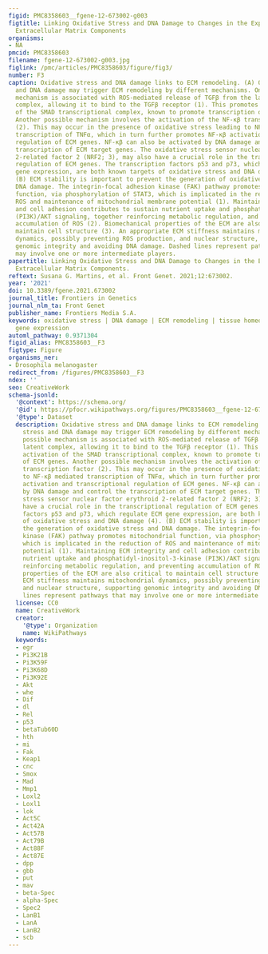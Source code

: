```yaml
---
figid: PMC8358603__fgene-12-673002-g003
figtitle: Linking Oxidative Stress and DNA Damage to Changes in the Expression of
  Extracellular Matrix Components
organisms:
- NA
pmcid: PMC8358603
filename: fgene-12-673002-g003.jpg
figlink: /pmc/articles/PMC8358603/figure/fig3/
number: F3
caption: Oxidative stress and DNA damage links to ECM remodeling. (A) Oxidative stress
  and DNA damage may trigger ECM remodeling by different mechanisms. One possible
  mechanism is associated with ROS-mediated release of TGFβ from the large latent
  complex, allowing it to bind to the TGFβ receptor (1). This promotes the activation
  of the SMAD transcriptional complex, known to promote transcription of ECM genes.
  Another possible mechanism involves the activation of the NF-κβ transcription factor
  (2). This may occur in the presence of oxidative stress leading to NF-κβ mediated
  transcription of TNFα, which in turn further promotes NF-κβ activation and transcriptional
  regulation of ECM genes. NF-κβ can also be activated by DNA damage and control the
  transcription of ECM target genes. The oxidative stress sensor nuclear factor erythroid
  2-related factor 2 (NRF2; 3), may also have a crucial role in the transcriptional
  regulation of ECM genes. The transcription factors p53 and p73, which regulate ECM
  gene expression, are both known targets of oxidative stress and DNA damage (4).
  (B) ECM stability is important to prevent the generation of oxidative stress and
  DNA damage. The integrin-focal adhesion kinase (FAK) pathway promotes mitochondrial
  function, via phosphorylation of STAT3, which is implicated in the reduction of
  ROS and maintenance of mitochondrial membrane potential (1). Maintaining ECM integrity
  and cell adhesion contributes to sustain nutrient uptake and phosphatidyl-inositol-3-kinase
  (PI3K)/AKT signaling, together reinforcing metabolic regulation, and preventing
  accumulation of ROS (2). Biomechanical properties of the ECM are also critical to
  maintain cell structure (3). An appropriate ECM stiffness maintains mitochondrial
  dynamics, possibly preventing ROS production, and nuclear structure, supporting
  genomic integrity and avoiding DNA damage. Dashed lines represent pathways that
  may involve one or more intermediate players.
papertitle: Linking Oxidative Stress and DNA Damage to Changes in the Expression of
  Extracellular Matrix Components.
reftext: Susana G. Martins, et al. Front Genet. 2021;12:673002.
year: '2021'
doi: 10.3389/fgene.2021.673002
journal_title: Frontiers in Genetics
journal_nlm_ta: Front Genet
publisher_name: Frontiers Media S.A.
keywords: oxidative stress | DNA damage | ECM remodeling | tissue homeostasis | ECM
  gene expression
automl_pathway: 0.9371304
figid_alias: PMC8358603__F3
figtype: Figure
organisms_ner:
- Drosophila melanogaster
redirect_from: /figures/PMC8358603__F3
ndex: ''
seo: CreativeWork
schema-jsonld:
  '@context': https://schema.org/
  '@id': https://pfocr.wikipathways.org/figures/PMC8358603__fgene-12-673002-g003.html
  '@type': Dataset
  description: Oxidative stress and DNA damage links to ECM remodeling. (A) Oxidative
    stress and DNA damage may trigger ECM remodeling by different mechanisms. One
    possible mechanism is associated with ROS-mediated release of TGFβ from the large
    latent complex, allowing it to bind to the TGFβ receptor (1). This promotes the
    activation of the SMAD transcriptional complex, known to promote transcription
    of ECM genes. Another possible mechanism involves the activation of the NF-κβ
    transcription factor (2). This may occur in the presence of oxidative stress leading
    to NF-κβ mediated transcription of TNFα, which in turn further promotes NF-κβ
    activation and transcriptional regulation of ECM genes. NF-κβ can also be activated
    by DNA damage and control the transcription of ECM target genes. The oxidative
    stress sensor nuclear factor erythroid 2-related factor 2 (NRF2; 3), may also
    have a crucial role in the transcriptional regulation of ECM genes. The transcription
    factors p53 and p73, which regulate ECM gene expression, are both known targets
    of oxidative stress and DNA damage (4). (B) ECM stability is important to prevent
    the generation of oxidative stress and DNA damage. The integrin-focal adhesion
    kinase (FAK) pathway promotes mitochondrial function, via phosphorylation of STAT3,
    which is implicated in the reduction of ROS and maintenance of mitochondrial membrane
    potential (1). Maintaining ECM integrity and cell adhesion contributes to sustain
    nutrient uptake and phosphatidyl-inositol-3-kinase (PI3K)/AKT signaling, together
    reinforcing metabolic regulation, and preventing accumulation of ROS (2). Biomechanical
    properties of the ECM are also critical to maintain cell structure (3). An appropriate
    ECM stiffness maintains mitochondrial dynamics, possibly preventing ROS production,
    and nuclear structure, supporting genomic integrity and avoiding DNA damage. Dashed
    lines represent pathways that may involve one or more intermediate players.
  license: CC0
  name: CreativeWork
  creator:
    '@type': Organization
    name: WikiPathways
  keywords:
  - egr
  - Pi3K21B
  - Pi3K59F
  - Pi3K68D
  - Pi3K92E
  - Akt
  - whe
  - Dif
  - dl
  - Rel
  - p53
  - betaTub60D
  - hth
  - mi
  - Fak
  - Keap1
  - cnc
  - Smox
  - Mad
  - Mmp1
  - Loxl2
  - Loxl1
  - lok
  - Act5C
  - Act42A
  - Act57B
  - Act79B
  - Act88F
  - Act87E
  - dpp
  - gbb
  - put
  - mav
  - beta-Spec
  - alpha-Spec
  - Spec2
  - LanB1
  - LanA
  - LanB2
  - scb
---
```


